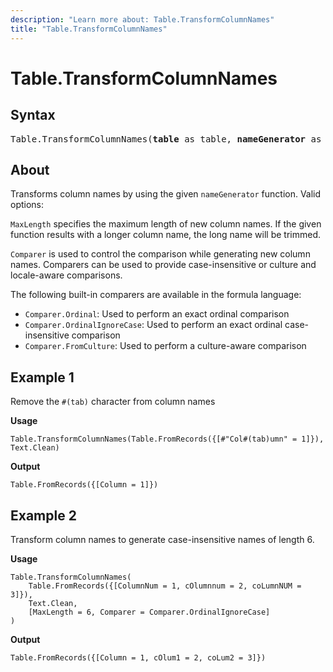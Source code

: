 ```yaml
---
description: "Learn more about: Table.TransformColumnNames"
title: "Table.TransformColumnNames"
---
```

# Table.TransformColumnNames

## Syntax

<pre>
Table.TransformColumnNames(<b>table</b> as table, <b>nameGenerator</b> as function, optional <b>options</b> as nullable record) as table
</pre>
  
## About

Transforms column names by using the given `nameGenerator` function. Valid options:

`MaxLength` specifies the maximum length of new column names. If the given function results with a longer column name, the long name will be trimmed.

`Comparer` is used to control the comparison while generating new column names. Comparers can be used to provide case-insensitive or culture and locale-aware comparisons.

The following built-in comparers are available in the formula language:

* `Comparer.Ordinal`: Used to perform an exact ordinal comparison
* `Comparer.OrdinalIgnoreCase`: Used to perform an exact ordinal case-insensitive comparison
* `Comparer.FromCulture`: Used to perform a culture-aware comparison

## Example 1

Remove the `#(tab)` character from column names

**Usage**

```powerquery-m
Table.TransformColumnNames(Table.FromRecords({[#"Col#(tab)umn" = 1]}), Text.Clean)
```

**Output**

`Table.FromRecords({[Column = 1]})`

## Example 2

Transform column names to generate case-insensitive names of length 6.

**Usage**

```powerquery-m
Table.TransformColumnNames(
    Table.FromRecords({[ColumnNum = 1, cOlumnnum = 2, coLumnNUM = 3]}),
    Text.Clean,
    [MaxLength = 6, Comparer = Comparer.OrdinalIgnoreCase]
)
```

**Output**

`Table.FromRecords({[Column = 1, cOlum1 = 2, coLum2 = 3]})`
